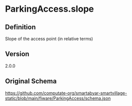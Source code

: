 # ParkingAccess.slope

## Definition
Slope of the access point (in relative terms)

## Version
2.0.0

## Original Schema
https://github.com/computate-org/smartabyar-smartvillage-static/blob/main/fiware/ParkingAccess/schema.json
